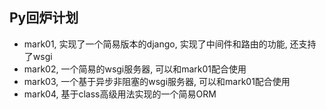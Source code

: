 ## Py回炉计划
* mark01, 实现了一个简易版本的django, 实现了中间件和路由的功能, 还支持了wsgi
* mark02, 一个简易的wsgi服务器, 可以和mark01配合使用
* mark03, 一个基于异步非阻塞的wsgi服务器, 可以和mark01配合使用
* mark04, 基于class高级用法实现的一个简易ORM